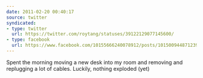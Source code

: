 ```yaml
---
date: 2011-02-20 00:40:17
source: twitter
syndicated:
- type: twitter
  url: https://twitter.com/roytang/statuses/39122129077145600/
- type: facebook
  url: https://www.facebook.com/10155666240078912/posts/10150094487123912
---
```


Spent the morning moving a new desk into my room and removing and replugging a lot of cables. Luckily, nothing exploded (yet)